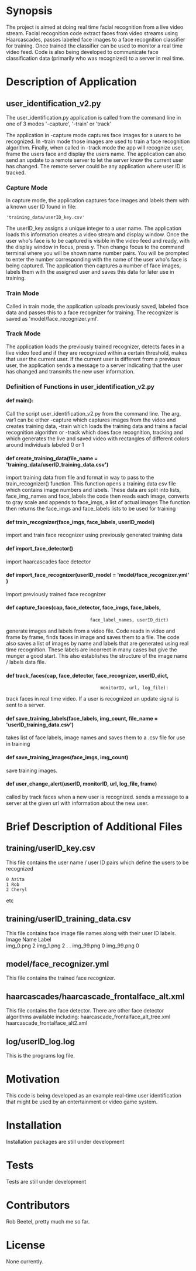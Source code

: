 # Synopsis

The project is aimed at doing real time facial 
recognition from a live video stream. Facial recognition code extract faces from video streams 
using Haarcascades, passes labeled face images to a face recognition classifier for training. 
Once trained the classifier can be used to monitor a real time video feed. Code is also being 
developed to communicate face classification data (primarily who was recognized) to a server in 
real time. 


# Description of Application

## user_identification_v2.py

The user_identification.py application is called from the command line in one of 3 modes
'-capture', '-train' or 'track'

The application in -capture mode captures face images for a users to be recognized. In -train mode
those images are used to train a face recognition algorithm. Finally, when called in -track
mode the app will recognize user, frame the users face and display the users name. The application
can also send an update to a remote server to let the server know the current user has changed. 
The remote server could be any application where user ID is tracked. 



### Capture Mode
In capture mode, the application captures face images and labels them with a known user ID 
found in file:

    'training_data/userID_key.csv'  

The userID_key assigns a unique integer to a user name. The application loads this information
creates a video stream and display window. Once the user who's face is to be captured is visible 
in the video feed and ready, with the display window in focus, press y. Then change focus to the
command terminal where you will be shown name number pairs. You will be prompted to enter the 
number corresponding with the name of the user who's face is being captured. 
The application then captures a number of face images, labels them with the assigned user and saves 
this data for later use in training. 

### Train Mode 
Called in train mode, the application uploads previously saved, labeled face data and passes
this to a face recognizer for training. The recognizer is saved as 'model/face_recognizer.yml'. 


### Track Mode
The application loads the previously trained recognizer, detects faces in a live video feed and
if they are recognized within a certain threshold, makes that user the current user. If the 
current user is different from a previous user, the application sends a message to a server 
indicating that the user has changed and transmits the new user information. 




### Definition of Functions in user_identification_v2.py


#### def main():
Call the script user_identification_v2.py from the command line. The arg, var1 can be either -capture
which captures images from the video and creates training data, -train which loads the training data
and trains a facial recognition algorithm or -track which does face recognition, tracking and which 
generates the live and saved video with rectangles of different colors around individuals 
labeled 0 or 1


#### def create_training_data(file_name = 'training_data/userID_training_data.csv')
import training data from file and format in way to pass to the train_recognizer()
function. This function opens a training data csv file which contains image numbers
and labels. These data are split into lists, face_img_names and face_labels
the code then reads each image, converts to gray scale and 
appends to face_imgs, a list of actual images
The function then returns the face_imgs and face_labels lists to be used for
training


#### def train_recognizer(face_imgs, face_labels, userID_model)
import and train face recognizer using previously generated training data


#### def import_face_detector()
import haarcascades face detector


#### def import_face_recognizer(userID_model = 'model/face_recognizer.yml' )
import previously trained face recognizer


#### def capture_faces(cap, face_detector, face_imgs, face_labels, 
                                    face_label_names, userID_dict)
generate images and labels from a video file. Code reads in video and frame by 
frame, finds faces in image and saves them to a file. The code also saves a 
list of images by name and labels that are generated using real time recognition. 
These labels are incorrect in many cases but give the munger a good start. This
also establishes the structure of the image name / labels data file. 


#### def track_faces(cap, face_detector, face_recognizer, userID_dict, 
                                        monitorID, url, log_file):
track faces in real time video. If a user is recognized an update signal is 
sent to a server. 


#### def save_training_labels(face_labels, img_count, file_name = 'userID_training_data.csv')
takes list of face labels, image names and saves them to a .csv file for 
use in training


#### def save_training_images(face_imgs, img_count)
save training images. 


#### def user_change_alert(userID, monitorID, url, log_file, frame)
called by track faces when a new user is recognized. sends a message to a 
server at the given url with information about the new user. 


# Brief Description of Additional Files

## training/userID_key.csv

This file contains the user name / user ID pairs which define the users to be recognized

    0 Azita
    1 Rob 
    2 Cheryl
etc

## training/userID_training_data.csv

This file contains face image file names along with their user ID labels. 
Image Name  Label    
img_0.png     2
img_1.png     2
    .
    .
img_99.png    0
img_99.png    0

## model/face_recognizer.yml

This file contains the trained face recognizer.

## haarcascades/haarcascade_frontalface_alt.xml

This file contains the face detector. There are other face detector algorithms available
including: 
    haarcascade_frontalface_alt_tree.xml
    haarcascade_frontalface_alt2.xml


## log/userID_log.log

This is the programs log file. 






# Motivation

This code is being developed as an example real-time user identification that might be used by an 
entertainment or video game system. 

# Installation

Installation packages are still under development


# Tests

Tests are still under development

# Contributors

Rob Beetel, pretty much me so far. 

# License

None currently. 

